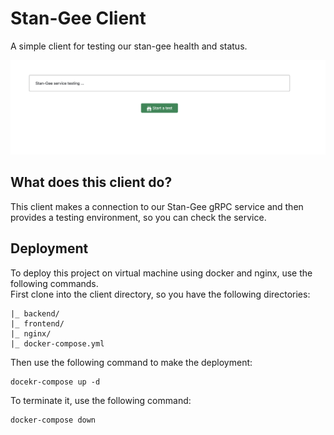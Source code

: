 # Stan-Gee Client
A simple client for testing our stan-gee health and status.

<img src="./assets/main.png" />

## What does this client do?
This client makes a connection to our Stan-Gee gRPC service
and then provides a testing environment, so you can check the service.

## Deployment
To deploy this project on virtual machine using docker and nginx, use the following commands.<br />
First clone into the client directory, so you have the following directories:
```shell
|_ backend/
|_ frontend/
|_ nginx/
|_ docker-compose.yml
```

Then use the following command to make the deployment:
```shell
docekr-compose up -d
```

To terminate it, use the following command:
```shell
docker-compose down
```